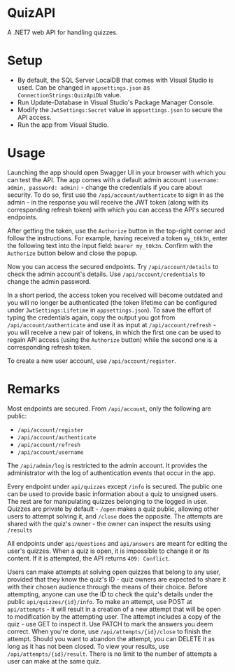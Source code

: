 # QuizAPI
A .NET7 web API for handling quizzes.

# Setup
- By default, the SQL Server LocalDB that comes with Visual Studio is used. Can be changed in `appsettings.json` as `ConnectionStrings:QuizApiDb` value.
- Run Update-Database in Visual Studio's Package Manager Console.
- Modify the `JwtSettings:Secret` value in `appsettings.json` to secure the API access.
- Run the app from Visual Studio.

# Usage
Launching the app should open Swagger UI in your browser with which you can test the API. The app comes with a default admin account `(username: admin, password: admin)` - change the credentials if you care about security. To do so, first use the `/api/account/authenticate` to sign in as the admin - in the response you will receive the JWT token (along with its corresponding refresh token) with which you can access the API's secured endpoints.

After getting the token, use the `Authorize` button in the top-right corner and follow the instructions. For example, having received a token `my_t0k3n`, enter the following text into the input field: `bearer my_t0k3n`. Confirm with the `Authorize` button below and close the popup.

Now you can access the secured endpoints. Try `/api/account/details` to check the admin account's details. Use `/api/account/credentials` to change the admin password.

In a short period, the access token you received will become outdated and you will no longer be authenticated (the token lifetime can be configured under `JwtSettings:Lifetime` in `appsettings.json`). To save the effort of typing the credentials again, copy the output you got from `/api/account/authenticate` and use it as input at `/api/account/refresh` - you will receive a new pair of tokens, in which the first one can be used to regain API access (using the `Authorize` button) while the second one is a corresponding refresh token.

To create a new user account, use `/api/account/register`.

# Remarks
Most endpoints are secured. From `/api/account`, only the following are public:
- `/api/account/register`
- `/api/account/authenticate`
- `/api/account/refresh`
- `/api/account/username`

The `/api/admin/log` is restricted to the admin account. It provides the administrator with the log of authentication events that occur in the app.

Every endpoint under `api/quizzes` except `/info` is secured. The public one can be used to provide basic information about a quiz to unsigned users. The rest are for manipulating quizzes belonging to the logged in user. Quizzes are private by default - `/open` makes a quiz public, allowing other users to attempt solving it, and `/close` does the opposite. The attempts are shared with the quiz's owner - the owner can inspect the results using `/results`

All endpoints under `api/questions` and `api/answers` are meant for editing the user's quizzes. When a quiz is open, it is impossible to change it or its content. If it is attempted, the API returns `409: Conflict`.

Users can make attempts at solving open quizzes that belong to any user, provided that they know the quiz's ID - quiz owners are expected to share it with their chosen audience through the means of their choice. Before attempting, anyone can use the ID to check the quiz's details under the public `api/quizzes/{id}/info`. To make an attempt, use POST at `api/attempts` - it will result in a creation of a new attempt that will be open to modification by the attempting user. The attempt includes a copy of the quiz - use GET to inspect it. Use PATCH to mark the answers you deem correct. When you're done, use `/api/attempts/{id}/close` to finish the attempt. Should you want to abandon the attempt, you can DELETE it as long as it has not been closed. To view your results, use `/api/attempts/{id}/result`. There is no limit to the number of attempts a user can make at the same quiz.
